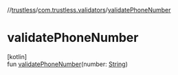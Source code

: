 //[trustless](../../index.md)/[com.trustless.validators](index.md)/[validatePhoneNumber](validate-phone-number.md)

# validatePhoneNumber

[kotlin]\
fun [validatePhoneNumber](validate-phone-number.md)(number: [String](https://kotlinlang.org/api/latest/jvm/stdlib/kotlin/-string/index.html))
